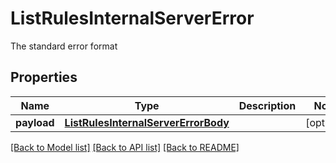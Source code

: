 # ListRulesInternalServerError

The standard error format
## Properties
Name | Type | Description | Notes
------------ | ------------- | ------------- | -------------
**payload** | [**ListRulesInternalServerErrorBody**](ListRulesInternalServerErrorBody.md) |  | [optional] 

[[Back to Model list]](../README.md#documentation-for-models) [[Back to API list]](../README.md#documentation-for-api-endpoints) [[Back to README]](../README.md)


